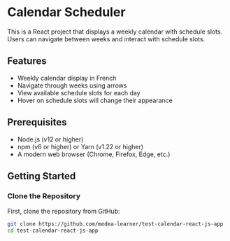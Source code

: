 # Calendar Scheduler

This is a React project that displays a weekly calendar with schedule slots. Users can navigate between weeks and interact with schedule slots.

## Features

- Weekly calendar display in French
- Navigate through weeks using arrows
- View available schedule slots for each day
- Hover on schedule slots will change their appearance

## Prerequisites

- Node.js (v12 or higher)
- npm (v6 or higher) or Yarn (v1.22 or higher)
- A modern web browser (Chrome, Firefox, Edge, etc.)

## Getting Started

### Clone the Repository

First, clone the repository from GitHub:

```bash
git clone https://github.com/medea-learner/test-calendar-react-js-app
cd test-calendar-react-js-app
```
